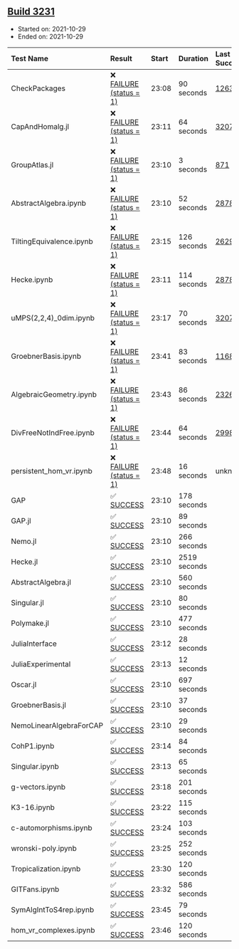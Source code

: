 ## [Build 3231](https://oscarci.mathematik.uni-kl.de/job/oscar-stable/3231/)

* Started on: 2021-10-29
* Ended on: 2021-10-29

| Test Name    | Result | Start | Duration | Last Success | First Failure |
|:-------------|:-------|:------|:---------|:-------------|:--------------|
| CheckPackages | ❌ [FAILURE (status = 1)](https://oscarci.mathematik.uni-kl.de/job/oscar-stable/3231/artifact/logs/build-3231/CheckPackages.log) | 23:08 | 90 seconds | [1263](https://oscarci.mathematik.uni-kl.de/job/oscar-stable/1263/) | [1264](https://oscarci.mathematik.uni-kl.de/job/oscar-stable/1264/) |
| CapAndHomalg.jl | ❌ [FAILURE (status = 1)](https://oscarci.mathematik.uni-kl.de/job/oscar-stable/3231/artifact/logs/build-3231/CapAndHomalg.jl.log) | 23:11 | 64 seconds | [3207](https://oscarci.mathematik.uni-kl.de/job/oscar-stable/3207/) | [3208](https://oscarci.mathematik.uni-kl.de/job/oscar-stable/3208/) |
| GroupAtlas.jl | ❌ [FAILURE (status = 1)](https://oscarci.mathematik.uni-kl.de/job/oscar-stable/3231/artifact/logs/build-3231/GroupAtlas.jl.log) | 23:10 | 3 seconds | [871](https://oscarci.mathematik.uni-kl.de/job/oscar-stable/871/) | [872](https://oscarci.mathematik.uni-kl.de/job/oscar-stable/872/) |
| AbstractAlgebra.ipynb | ❌ [FAILURE (status = 1)](https://oscarci.mathematik.uni-kl.de/job/oscar-stable/3231/artifact/logs/build-3231/AbstractAlgebra.ipynb.log) | 23:10 | 52 seconds | [2878](https://oscarci.mathematik.uni-kl.de/job/oscar-stable/2878/) | [2879](https://oscarci.mathematik.uni-kl.de/job/oscar-stable/2879/) |
| TiltingEquivalence.ipynb | ❌ [FAILURE (status = 1)](https://oscarci.mathematik.uni-kl.de/job/oscar-stable/3231/artifact/logs/build-3231/TiltingEquivalence.ipynb.log) | 23:15 | 126 seconds | [2629](https://oscarci.mathematik.uni-kl.de/job/oscar-stable/2629/) | [2630](https://oscarci.mathematik.uni-kl.de/job/oscar-stable/2630/) |
| Hecke.ipynb | ❌ [FAILURE (status = 1)](https://oscarci.mathematik.uni-kl.de/job/oscar-stable/3231/artifact/logs/build-3231/Hecke.ipynb.log) | 23:11 | 114 seconds | [2878](https://oscarci.mathematik.uni-kl.de/job/oscar-stable/2878/) | [2879](https://oscarci.mathematik.uni-kl.de/job/oscar-stable/2879/) |
| uMPS(2,2,4)_0dim.ipynb | ❌ [FAILURE (status = 1)](https://oscarci.mathematik.uni-kl.de/job/oscar-stable/3231/artifact/logs/build-3231/uMPS-2-2-4-_0dim.ipynb.log) | 23:17 | 70 seconds | [3207](https://oscarci.mathematik.uni-kl.de/job/oscar-stable/3207/) | [3208](https://oscarci.mathematik.uni-kl.de/job/oscar-stable/3208/) |
| GroebnerBasis.ipynb | ❌ [FAILURE (status = 1)](https://oscarci.mathematik.uni-kl.de/job/oscar-stable/3231/artifact/logs/build-3231/GroebnerBasis.ipynb.log) | 23:41 | 83 seconds | [1168](https://oscarci.mathematik.uni-kl.de/job/oscar-stable/1168/) | [1169](https://oscarci.mathematik.uni-kl.de/job/oscar-stable/1169/) |
| AlgebraicGeometry.ipynb | ❌ [FAILURE (status = 1)](https://oscarci.mathematik.uni-kl.de/job/oscar-stable/3231/artifact/logs/build-3231/AlgebraicGeometry.ipynb.log) | 23:43 | 86 seconds | [2326](https://oscarci.mathematik.uni-kl.de/job/oscar-stable/2326/) | [2327](https://oscarci.mathematik.uni-kl.de/job/oscar-stable/2327/) |
| DivFreeNotIndFree.ipynb | ❌ [FAILURE (status = 1)](https://oscarci.mathematik.uni-kl.de/job/oscar-stable/3231/artifact/logs/build-3231/DivFreeNotIndFree.ipynb.log) | 23:44 | 64 seconds | [2998](https://oscarci.mathematik.uni-kl.de/job/oscar-stable/2998/) | [2999](https://oscarci.mathematik.uni-kl.de/job/oscar-stable/2999/) |
| persistent_hom_vr.ipynb | ❌ [FAILURE (status = 1)](https://oscarci.mathematik.uni-kl.de/job/oscar-stable/3231/artifact/logs/build-3231/persistent_hom_vr.ipynb.log) | 23:48 | 16 seconds | unknown | unknown |
| GAP | ✅ [SUCCESS](https://oscarci.mathematik.uni-kl.de/job/oscar-stable/3231/artifact/logs/build-3231/GAP.log) | 23:10 | 178 seconds |  |  |
| GAP.jl | ✅ [SUCCESS](https://oscarci.mathematik.uni-kl.de/job/oscar-stable/3231/artifact/logs/build-3231/GAP.jl.log) | 23:10 | 89 seconds |  |  |
| Nemo.jl | ✅ [SUCCESS](https://oscarci.mathematik.uni-kl.de/job/oscar-stable/3231/artifact/logs/build-3231/Nemo.jl.log) | 23:10 | 266 seconds |  |  |
| Hecke.jl | ✅ [SUCCESS](https://oscarci.mathematik.uni-kl.de/job/oscar-stable/3231/artifact/logs/build-3231/Hecke.jl.log) | 23:10 | 2519 seconds |  |  |
| AbstractAlgebra.jl | ✅ [SUCCESS](https://oscarci.mathematik.uni-kl.de/job/oscar-stable/3231/artifact/logs/build-3231/AbstractAlgebra.jl.log) | 23:10 | 560 seconds |  |  |
| Singular.jl | ✅ [SUCCESS](https://oscarci.mathematik.uni-kl.de/job/oscar-stable/3231/artifact/logs/build-3231/Singular.jl.log) | 23:10 | 80 seconds |  |  |
| Polymake.jl | ✅ [SUCCESS](https://oscarci.mathematik.uni-kl.de/job/oscar-stable/3231/artifact/logs/build-3231/Polymake.jl.log) | 23:10 | 477 seconds |  |  |
| JuliaInterface | ✅ [SUCCESS](https://oscarci.mathematik.uni-kl.de/job/oscar-stable/3231/artifact/logs/build-3231/JuliaInterface.log) | 23:12 | 28 seconds |  |  |
| JuliaExperimental | ✅ [SUCCESS](https://oscarci.mathematik.uni-kl.de/job/oscar-stable/3231/artifact/logs/build-3231/JuliaExperimental.log) | 23:13 | 12 seconds |  |  |
| Oscar.jl | ✅ [SUCCESS](https://oscarci.mathematik.uni-kl.de/job/oscar-stable/3231/artifact/logs/build-3231/Oscar.jl.log) | 23:10 | 697 seconds |  |  |
| GroebnerBasis.jl | ✅ [SUCCESS](https://oscarci.mathematik.uni-kl.de/job/oscar-stable/3231/artifact/logs/build-3231/GroebnerBasis.jl.log) | 23:10 | 37 seconds |  |  |
| NemoLinearAlgebraForCAP | ✅ [SUCCESS](https://oscarci.mathematik.uni-kl.de/job/oscar-stable/3231/artifact/logs/build-3231/NemoLinearAlgebraForCAP.log) | 23:10 | 29 seconds |  |  |
| CohP1.ipynb | ✅ [SUCCESS](https://oscarci.mathematik.uni-kl.de/job/oscar-stable/3231/artifact/logs/build-3231/CohP1.ipynb.log) | 23:14 | 84 seconds |  |  |
| Singular.ipynb | ✅ [SUCCESS](https://oscarci.mathematik.uni-kl.de/job/oscar-stable/3231/artifact/logs/build-3231/Singular.ipynb.log) | 23:13 | 65 seconds |  |  |
| g-vectors.ipynb | ✅ [SUCCESS](https://oscarci.mathematik.uni-kl.de/job/oscar-stable/3231/artifact/logs/build-3231/g-vectors.ipynb.log) | 23:18 | 201 seconds |  |  |
| K3-16.ipynb | ✅ [SUCCESS](https://oscarci.mathematik.uni-kl.de/job/oscar-stable/3231/artifact/logs/build-3231/K3-16.ipynb.log) | 23:22 | 115 seconds |  |  |
| c-automorphisms.ipynb | ✅ [SUCCESS](https://oscarci.mathematik.uni-kl.de/job/oscar-stable/3231/artifact/logs/build-3231/c-automorphisms.ipynb.log) | 23:24 | 103 seconds |  |  |
| wronski-poly.ipynb | ✅ [SUCCESS](https://oscarci.mathematik.uni-kl.de/job/oscar-stable/3231/artifact/logs/build-3231/wronski-poly.ipynb.log) | 23:25 | 252 seconds |  |  |
| Tropicalization.ipynb | ✅ [SUCCESS](https://oscarci.mathematik.uni-kl.de/job/oscar-stable/3231/artifact/logs/build-3231/Tropicalization.ipynb.log) | 23:30 | 120 seconds |  |  |
| GITFans.ipynb | ✅ [SUCCESS](https://oscarci.mathematik.uni-kl.de/job/oscar-stable/3231/artifact/logs/build-3231/GITFans.ipynb.log) | 23:32 | 586 seconds |  |  |
| SymAlgIntToS4rep.ipynb | ✅ [SUCCESS](https://oscarci.mathematik.uni-kl.de/job/oscar-stable/3231/artifact/logs/build-3231/SymAlgIntToS4rep.ipynb.log) | 23:45 | 79 seconds |  |  |
| hom_vr_complexes.ipynb | ✅ [SUCCESS](https://oscarci.mathematik.uni-kl.de/job/oscar-stable/3231/artifact/logs/build-3231/hom_vr_complexes.ipynb.log) | 23:46 | 120 seconds |  |  |
